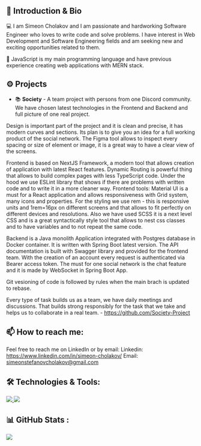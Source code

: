 ## 👋 Introduction & Bio
💻 I am Simeon Cholakov and I am passionate and hardworking Software Engineer who loves to write code and solve problems. I have interest in Web Development and Software Engineering fields and am seeking new and exciting opportunities related to them.

🧠 JavaScript is my main programming language and have previous experience creating web applications with MERN stack.

## ⚙️ Projects

   - 📚 <strong>Society</strong> - A team project with persons from one Discord community. We have chosen latest technologies in the Frontend and Backend and full picture of one real project.

Design is important part of the project and it is clean and precise, it has modern curves and sections.  Its plan is to give you an idea for a full working product of the social network. The Figma tool allows to inspect every spacing or size of element or image, it is a great way to have a clear view of the screens.

Frontend is based on NextJS Framework, a modern tool that allows creation of application with latest React features. Dynamic Routing is powerful thing that allows to build complex pages with less TypeScript code. Under the hood we use ESLint library that shows if there are problems with written code and to write it in a more cleaner way.
Frontend tools:
Material UI is a must for a React application and allows responsiveness with Grid system, many icons and properties.
For the styling we use rem - this is responsive units and 1rem=16px on different screens and that allows to fit perfectly on different devices and resolutions. Also we have used SCSS it is a next level CSS and is a great syntactically style tool that allows to nest css classes and to have variables and to not repeat the same code.

Backend is a Java monolith Application integrated with Postgres database in Docker container. It is written with Spring Boot latest version. The API documentation is built with Swagger library and provided for the frontend team. With the creation of an account every request is authenticated via Bearer access token. The must for one social network is the chat feature and it is made by WebSocket in Spring Boot App.

Git vesioning of code is followed by rules when the main brach is updated to rebase. 

Every type of task builds us as a team, we have daily meetings and discussions. That builds strong responsibly for the task that we take and helps us to collaborate in a real team. - https://github.com/Society-Project

## 📫 How to reach me:
 Feel free to reach me on LinkedIn or by email:
 Linkedin: https://www.linkedin.com/in/simeon-cholakov/    Email: simeonstefanovcholakov@gmail.com
 
## 🛠️ Technologies & Tools:

<a href="https://skillicons.dev">
   <img src="https://skillicons.dev/icons?i=js,ts,react,nextjs,html,css,express" />
</a>
<a href="https://skillicons.dev">
   <img src="https://skillicons.dev/icons?i=nodejs,mongodb,mysql,firebase,sass,git,figma" />
</a>

## 📊 GitHub Stats :
![](https://github-readme-streak-stats.herokuapp.com/?user=SCholakov05&theme=dark&hide_border=false)   
